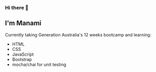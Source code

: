 ### Hi there 👋
<!--**manami-d/manami-d** is a ✨ _special_ ✨ repository because its `README.md` (this file) appears on your GitHub profile.-->
## I'm Manami
Currently taking Generation Australia's 12 weeks bootcamp and learning:
- HTML
- CSS
- JavaScript
- Bootstrap
- mocha/chai for unit testing
